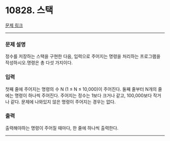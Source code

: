 # 10828. 스택 

[문제 링크](https://www.acmicpc.net/problem/10828) 

---
### 문제 설명

 정수를 저장하는 스택을 구현한 다음, 입력으로 주어지는 명령을 처리하는 프로그램을 작성하시오.명령은 총 다섯 가지이다.

### 입력 

 첫째 줄에 주어지는 명령의 수 N (1 ≤ N ≤ 10,000)이 주어진다. 둘째 줄부터 N개의 줄에는 명령이 하나씩 주어진다. 주어지는 정수는 1보다 크거나 같고, 100,000보다 작거나 같다. 문제에 나와있지 않은 명령이 주어지는 경우는 없다.

### 출력 

 출력해야하는 명령이 주어질 때마다, 한 줄에 하나씩 출력한다.

---
